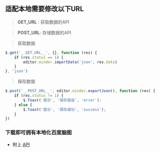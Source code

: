 ## 适配本地需要修改以下URL
> __GET_URL__ : 获取数据的API

> __POST_URL__: 存储数据的API

> 获取数据 <br />
```js
$.get('__GET_URL__', {}, function (res) {
    if (res.status == 1) {
        editor.minder.importData('json', res.data)
    }
}, 'json')
```

> 保存数据
```js
$.post('__POST_URL__', editor.minder.exportJson(), function (res) {
    if (res.status != 1) {
        $.Toast('提示', '保存错误', 'error');
    } else {
        $.Toast('提示', '保存成功', 'success');
    }
})
```

### 下载即可拥有本地化百度脑图
* 附上 [API](https://github.com/MasterJoyHunan/minder/blob/master/Minder.php)
